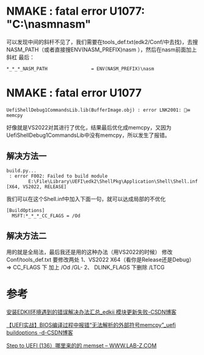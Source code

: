 # NMAKE : fatal error U1077: "C:\nasmnasm"
可以发现中间的斜杆不见了，我们需要在tools_def.txt(edk2/Conf/中去找)，去搜NASM_PATH（或者直接搜ENV(NASM_PREFIX)nasm
），然后在nasm前面加上斜杠
最后：
```text
*_*_*_NASM_PATH                = ENV(NASM_PREFIX)\nasm
```


# NMAKE : fatal error U1077
``` dos
UefiShellDebug1CommandsLib.lib(BufferImage.obj) : error LNK2001: ޷ⲿ memcpy
```
好像就是VS2022对其进行了优化，结果最后优化成memcpy，又因为UefiShellDebug1CommandsLib中没有memcpy，所以发生了报错。
## 解决方法一
```
build.py...
 : error F002: Failed to build module
        E:\File\Library\UEFI\edk2\ShellPkg\Application\Shell\Shell.inf [X64, VS2022, RELEASE]
```
我们可以在这个Shell.inf中加入下面一句，就可以达成局部的不优化
```
[BuildOptions]
  MSFT:*_*_*_CC_FLAGS = /Od
```
## 解决方法二
用的就是全局法，最后我还是用的这种办法（用VS2022的时候）
修改Conf/tools_def.txt
要修改两处
1、VS2022 X64（看你是Release还是Debug）=> CC_FLAGS 下 加上 /Od /GL-
2、 DLINK_FLAGS 下删除  /LTCG
# 参考

[安装EDKII环境遇到的错误解决办法汇总_edkii 模块更新失败-CSDN博客](https://blog.csdn.net/wlswls1711/article/details/120487875)

[【UEFI实战】BIOS编译过程中报错“无法解析的外部符号memcpy”_uefi buildoptions -d-CSDN博客](https://blog.csdn.net/jiangwei0512/article/details/148121598)

[Step to UEFI (136）哪里来的的 memset – WWW.LAB-Z.COM](https://www.lab-z.com/stu136/)

